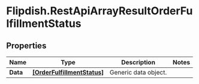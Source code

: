 # Flipdish.RestApiArrayResultOrderFulfillmentStatus

## Properties
Name | Type | Description | Notes
------------ | ------------- | ------------- | -------------
**Data** | [**[OrderFulfillmentStatus]**](OrderFulfillmentStatus.md) | Generic data object. | 


